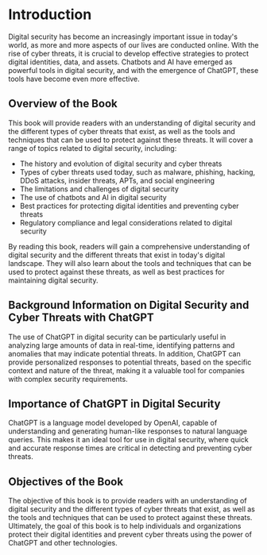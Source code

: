 Introduction
============

Digital security has become an increasingly important issue in today's world, as more and more aspects of our lives are conducted online. With the rise of cyber threats, it is crucial to develop effective strategies to protect digital identities, data, and assets. Chatbots and AI have emerged as powerful tools in digital security, and with the emergence of ChatGPT, these tools have become even more effective.

Overview of the Book
--------------------

This book will provide readers with an understanding of digital security and the different types of cyber threats that exist, as well as the tools and techniques that can be used to protect against these threats. It will cover a range of topics related to digital security, including:

* The history and evolution of digital security and cyber threats
* Types of cyber threats used today, such as malware, phishing, hacking, DDoS attacks, insider threats, APTs, and social engineering
* The limitations and challenges of digital security
* The use of chatbots and AI in digital security
* Best practices for protecting digital identities and preventing cyber threats
* Regulatory compliance and legal considerations related to digital security

By reading this book, readers will gain a comprehensive understanding of digital security and the different threats that exist in today's digital landscape. They will also learn about the tools and techniques that can be used to protect against these threats, as well as best practices for maintaining digital security.

Background Information on Digital Security and Cyber Threats with ChatGPT
-------------------------------------------------------------------------

The use of ChatGPT in digital security can be particularly useful in analyzing large amounts of data in real-time, identifying patterns and anomalies that may indicate potential threats. In addition, ChatGPT can provide personalized responses to potential threats, based on the specific context and nature of the threat, making it a valuable tool for companies with complex security requirements.

Importance of ChatGPT in Digital Security
-----------------------------------------

ChatGPT is a language model developed by OpenAI, capable of understanding and generating human-like responses to natural language queries. This makes it an ideal tool for use in digital security, where quick and accurate response times are critical in detecting and preventing cyber threats.

Objectives of the Book
----------------------

The objective of this book is to provide readers with an understanding of digital security and the different types of cyber threats that exist, as well as the tools and techniques that can be used to protect against these threats. Ultimately, the goal of this book is to help individuals and organizations protect their digital identities and prevent cyber threats using the power of ChatGPT and other technologies.

